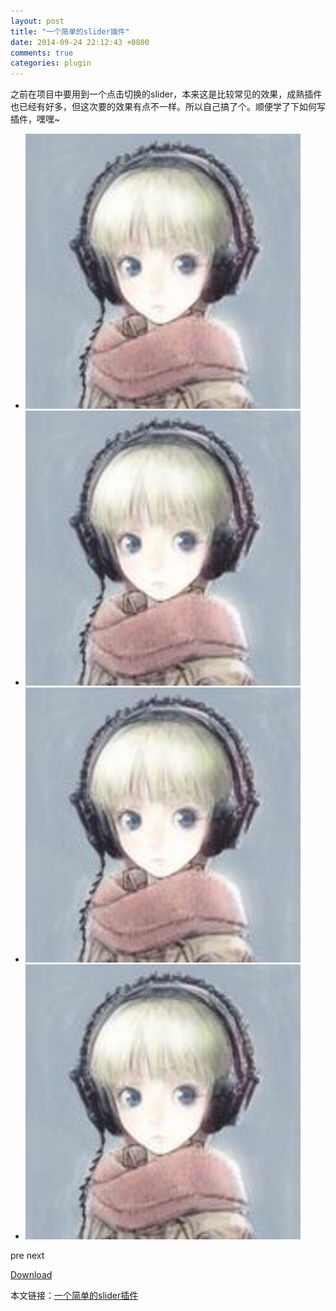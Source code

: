 ```yaml
---
layout: post
title: "一个简单的slider插件"
date: 2014-09-24 22:12:43 +0800
comments: true
categories: plugin
---
```


之前在项目中要用到一个点击切换的slider，本来这是比较常见的效果，成熟插件也已经有好多，但这次要的效果有点不一样。所以自己搞了个。顺便学了下如何写插件，嘿嘿~

<div class="sliderCont">
	<ul class="sliderList">
		<li>
			<img src="/images/pluginDemo/mirrur.png" />
		</li>
		<li>
			<img src="/images/pluginDemo/mirrur.png" />
		</li>
		<li>
			<img src="/images/pluginDemo/mirrur.png" />
		</li>
		<li>
			<img src="/images/pluginDemo/mirrur.png" />
		</li>
	</ul>
	<div class="leftCov"></div>
	<div class="rightCov"></div>
	<span class="arrow" id="pre">pre</span>
	<span class="arrow" id="next">next</span>
</div>

[Download](https://github.com/mirrur/Slider-Demo/archive/master.zip)


本文链接：[一个简单的slider插件](http://mirrur.github.io/blog/2014/09/24/yi-ge-jian-dan-de-slidercha-jian/)
